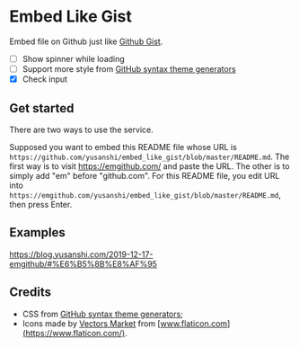 # Embed Like Gist

Embed file on Github just like [Github Gist](https://gist.github.com/).

- [ ] Show spinner while loading
- [ ] Support more style from  [GitHub syntax theme generators](https://github.com/primer/github-syntax-theme-generator)
- [x] Check input

## Get started

There are two ways to use the service.

Supposed you want to embed this README file whose URL is `https://github.com/yusanshi/embed_like_gist/blob/master/README.md`. The first way is to visit https://emgithub.com/ and paste the URL. The other is to simply add "em" before "github.com". For this README file, you edit URL into `https://emgithub.com/yusanshi/embed_like_gist/blob/master/README.md`, then press Enter.


## Examples

https://blog.yusanshi.com/2019-12-17-emgithub/#%E6%B5%8B%E8%AF%95

## Credits
- CSS from [GitHub syntax theme generators](https://github.com/primer/github-syntax-theme-generator);
- Icons made by [Vectors Market](https://www.flaticon.com/authors/vectors-market) from [www.flaticon.com](https://www.flaticon.com/).
